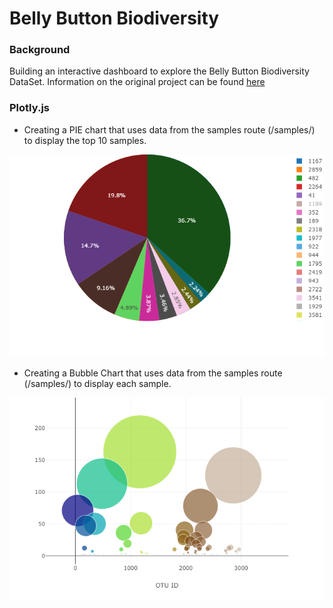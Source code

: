 # Belly Button Biodiversity
                                                    
### Background
Building an interactive dashboard to explore the Belly Button Biodiversity DataSet. Information on the original project can be found [here](http://robdunnlab.com/projects/belly-button-biodiversity/)                                        
                                                                      
### Plotly.js
                                                                    
- Creating a PIE chart that uses data from the samples route (/samples/<sample>) to display the top 10 samples.
                                            
                       
![Test](https://github.com/mserobabina/plotly-challenge/blob/master/Belly_Button_Diversity/newplot.png)                                    
- Creating a Bubble Chart that uses data from the samples route (/samples/<sample>) to display each sample.                
                       
![Test](https://github.com/mserobabina/plotly-challenge/blob/master/Belly_Button_Diversity/newplot%20(1).png)                      
